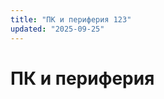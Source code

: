 ```yaml
---
title: "ПК и периферия 123"
updated: "2025-09-25"
---
```


<script setup lang="ts">
import InventoryTable, { type Section } from '../.vitepress/theme/components/InventoryTable.vue'
import { buildSections, type RawData } from '../.vitepress/composables/inventory'
import raw from './data.json'

const { systemUnit, peripherals, devices } = buildSections(raw as RawData)

const listA: Section[] = [systemUnit]
const listPeripherals: Section[] = peripherals ? [peripherals] : []
const listDevices: Section[] = devices ? [devices] : []
</script>

# ПК и периферия

<InventoryTable :sections="listA" />

<InventoryTable v-if="listPeripherals.length" :sections="listPeripherals" />

<InventoryTable v-if="listDevices.length" :sections="listDevices" />
